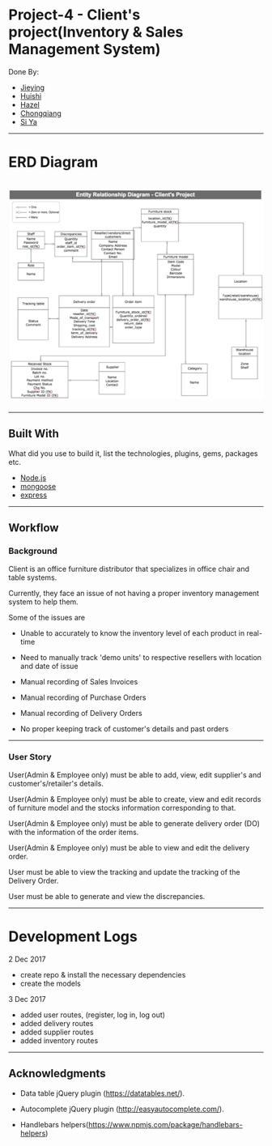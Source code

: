 # Project-4 - Client's project(Inventory & Sales Management System)

Done By:
* [Jieying](https://github.com/thamjieying)
* [Huishi](https://github.com/pehhuishi)
* [Hazel](https://github.com/heyzernut)
* [Chongqiang](https://github.com/cqdotcom)
* [Si Ya](https://github.com/Siya-ng) <br>

------

# ERD Diagram

# ![](/public/assets/images/erd_project-4.png)

---------



## Built With

What did you use to build it, list the technologies, plugins, gems, packages etc.

* [Node.js](https://nodejs.org/en/)
* [mongoose](http://mongoosejs.com/)
* [express](https://expressjs.com/)
---------


## Workflow

### Background
Client is an office furniture distributor that specializes in office chair and table systems.

Currently, they face an issue of not having a proper inventory management system to help them.

Some of the issues are

* Unable to accurately to know the inventory level of each product in real-time

* Need to manually track 'demo units' to respective resellers with location and date of issue

* Manual recording of Sales Invoices

* Manual recording of Purchase Orders

* Manual recording of Delivery Orders

* No proper keeping track of customer's details and past orders
------------------


### User Story

User(Admin & Employee only) must be able to add, view, edit supplier's and customer's/retailer's details.

User(Admin & Employee only) must be able to create, view and edit records of furniture model and the stocks information corresponding to that.

User(Admin & Employee only) must be able to generate delivery order (DO) with the information of the order items.

User(Admin & Employee only) must be able to view and edit the delivery order.

User must be able to view the tracking and update the tracking of the Delivery Order.

User must be able to generate and view the discrepancies.

------------------

# Development Logs

2 Dec 2017
* create repo & install the necessary dependencies
* create the models

3 Dec 2017
* added user routes, (register, log in, log out)
* added delivery routes
* added supplier routes
* added inventory routes
---------

## Acknowledgments

* Data table jQuery plugin (https://datatables.net/).

* Autocomplete jQuery plugin (http://easyautocomplete.com/).

* Handlebars helpers(https://www.npmjs.com/package/handlebars-helpers)
